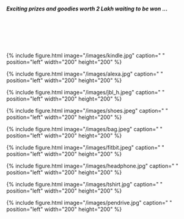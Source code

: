  
##### Exciting prizes and goodies worth 2 Lakh waiting to be won ...
<br/><br/>
<br/><br/>

{% include figure.html image="/images/kindle.jpg" caption=" " position="left" width="200" height="200" %}


{% include figure.html image="/images/alexa.jpg" caption=" " position="left" width="200" height="200" %}


{% include figure.html image="/images/jbl_h.jpeg" caption=" " position="left" width="200" height="200" %}


{% include figure.html image="/images/shoes.jpeg" caption=" " position="left" width="200" height="200" %}


{% include figure.html image="/images/bag.jpeg" caption=" " position="left" width="200" height="200" %}


{% include figure.html image="/images/fitbit.jpeg" caption=" " position="left" width="200" height="200" %}


{% include figure.html image="/images/headphone.jpg" caption=" " position="left" width="200" height="200" %}


{% include figure.html image="/images/tshirt.jpg" caption=" " position="left" width="200" height="200" %}


{% include figure.html image="/images/pendrive.jpg" caption=" " position="left" width="200" height="200" %}
